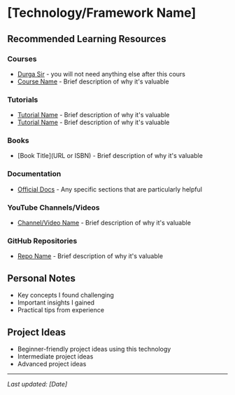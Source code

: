 # [Technology/Framework Name]

## Recommended Learning Resources

### Courses
- [Durga Sir](https://www.youtube.com/playlist?list=PLXHLAo6ZUDp0KZOqDphHiJz4wDg8viChS) - you will not need anything else after this cours
- [Course Name](URL) - Brief description of why it's valuable

### Tutorials
- [Tutorial Name](URL) - Brief description of why it's valuable
- [Tutorial Name](URL) - Brief description of why it's valuable

### Books
- [Book Title](URL or ISBN) - Brief description of why it's valuable

### Documentation
- [Official Docs](URL) - Any specific sections that are particularly helpful

### YouTube Channels/Videos
- [Channel/Video Name](URL) - Brief description of why it's valuable

### GitHub Repositories
- [Repo Name](URL) - Brief description of why it's valuable

## Personal Notes
- Key concepts I found challenging
- Important insights I gained
- Practical tips from experience

## Project Ideas
- Beginner-friendly project ideas using this technology
- Intermediate project ideas
- Advanced project ideas

---
*Last updated: [Date]*